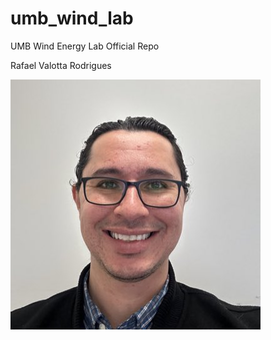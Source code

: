 # umb_wind_lab
UMB Wind Energy Lab Official Repo

Rafael Valotta Rodrigues



![Example Image](https://github.com/rafaelvalotta/umb_wind_lab/blob/main/IMG_6384.JPG)

